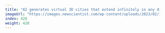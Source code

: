 ```yaml
---
title: "AI generates virtual 3D cities that extend infinitely in any direction"
imageUrl: "https://images.newscientist.com/wp-content/uploads/2023/02/13111830/SEI_143627573.jpg?width=600"
index: 428
weight: 428
---
```

